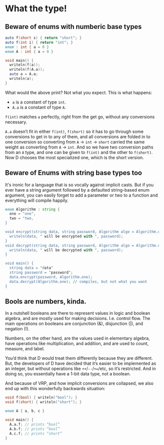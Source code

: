 # What the type!

## Beware of enums with numberic base types

```d
auto f(short s) { return "short"; }
auto f(int i) { return "int"; }
enum : int { a = 0 }
enum A : int { a = 0 }

void main() {
  writeln(f(a));
  writeln(f(A.a));
  auto a = A.a;
  writeln(a);
}
```

What would the above print? Not what you expect. This is what happens:

* `a` is a constant of type `int`.
* `A.a` is a constant of type `A`.

`f(int)` matches `a` perfectly, right from the get go, without any conversions necessary.

`A.a` doesn’t fit in either `f(int)`, `f(short)` so it has to go through some conversions to get in to any of them, and all conversions are folded in to one conversion so converting from `A` -> `int` -> `short` carried the same weight as converting from `A` -> `int`. And so we have two conversion paths from an `A` type, and one can be given to `f(int)` and the other to `f(short)`. Now D chooses the most specialized one, which is the short version.

## Beware of Enums with string base types too

It's ironic for a language that is so vocally against implicit casts. But if you ever have a string argument followed by a defaulted string-based enum argument, you can easily forget to add a parameter or two to a function and everything will compile happily.

```d
enum Algorithm : string {
  one = "one",
  two = "two,
}

void encrypt(string data, string password, Algorithm algo = Algorithm.one) {
  writeln(data, " will be encrypted with ", password);
}
void decrypt(string data, string password, Algorithm algo = Algorithm.one) {
  writeln(data, " will be decrypted with ", password);
}

void main() {
  string data = "data"
  string password = "password";
  data.encrypt(password, Algorithm.one);
  data.decrypt(Algorithm.one); // compiles, but not what you want
}
```

## Bools are numbers, kinda.

In a nutshell booleans are there to represent values in logic and boolean algebra, and are mostly used for making decisions. I.e. control flow. The main operations on booleans are conjunction (&), disjunction (|), and negation (!).

Numbers, on the other hand, are the values used in elementary algebra, have operations like multiplication, and addition, and are used to count, measure, and label.

You’d think that D would treat them differently because they are different. But, the developers of D have decided that it’s easier to be implemented as an integer, but without operations like `++`/`--`/`+=`/etc, so it’s restricted. And in doing so, you essentially have a 1-bit data type, not a boolean.

And because of VRP, and how implicit conversions are collapsed, we also end up with this wonderfully backwards situation:

```d
void f(bool) { writeln("bool"); }
void f(short) { writeln("short"); }

enum A { a, b, c }

void main() {
  A.a.f; // prints “bool”
  A.b.f; // prints “bool”
  A.c.f; // prints “short”
}
```
